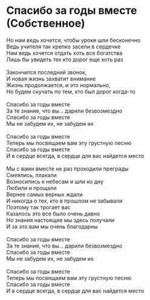 # Спасибо за годы вместе (Собственное)
Но нам ведь хочется, чтобы уроки шли бесконечно<br>
Ведь учителя так крепко засели в сердечке<br>
Нам ведь хочется отдать хоть все богатства<br>
Лишь бы увидеть тех кто дорог еще хоть раз<br>
<br>
Закончится последний звонок,<br>
И новая жизнь захватит внимание<br>
Жизнь продолжается, и это нормально,<br>
Но будем скучать по тем, кто был дорог когда-то<br>
<br>
Спасибо за годы вместе<br>
За те знания, что вы… дарили безвозмездно<br>
Спасибо за годы вместе<br>
Мы не забудем их, не забудем их<br>
<br>
Спасибо за годы вместе<br>
Теперь мы посвящаем вам эту грустную песню<br>
Спасибо за годы вместе<br>
И в сердце всегда, в сердце для вас найдется место<br>
<br>
Мы с вами вместе не раз проходили преграды<br>
Смеялись, плакали<br>
Возносились к небесам и шли ко дну<br>
Любили и прощали<br>
Вернее самых верных ждали<br>
И никогда о тех, кто в прошлом не забывали<br>
Поэтому так трогает вас<br>
Казалось это все было очень давно<br>
Но знания настоящие мы здесь получали<br>
И за это вам мы очень благодарны<br>
<br>
Спасибо за годы вместе<br>
За те знания, что вы… дарили безвозмездно<br>
Спасибо за годы вместе<br>
Мы не забудем их, не забудем их<br>
<br>
Спасибо за годы вместе<br>
Теперь мы посвящаем вам эту грустную песню<br>
Спасибо за годы вместе<br>
И в сердце всегда, в сердце для вас найдется место<br>
